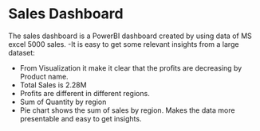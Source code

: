 # Sales Dashboard
The sales dashboard is a PowerBI dashboard created by using data of MS excel 5000 sales. 
-It is easy to get some relevant insights from a large dataset:
- From Visualization it make it clear that the profits are decreasing by Product name.
- Total Sales is 2.28M
- Profits are different in different regions.
- Sum of Quantity by region
- Pie chart shows the sum of sales by region.
  Makes the data more presentable and easy to get insights.
